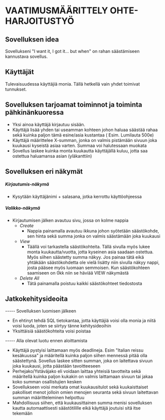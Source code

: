 # **VAATIMUSMÄÄRITTELY OHTE-HARJOITUSTYÖ**

## Sovelluksen idea  
Sovellukseni "I want it, I got it... but when" on rahan säästämiseen kannustava sovellus. 

## Käyttäjät
Tulevaisuudessa käyttäjiä monia. Tällä hetkellä vain yhdet toimivat tunnukset.

## Sovelluksen tarjoamat toiminnot ja toiminta pähkinänkuoressa

  - Yksi ainoa käyttäjä kirjautuu sisään.  
  - Käyttäjä lisää yhden tai useamman kohteen johon haluaa säästää rahaa sekä kuinka paljon tämä esine/asia kustantaa ( Esim. Lumilauta 500e)  
  - Käyttäjä määrittelee X-summan, jonka on valmis pistämään sivuun joka kuukausi kyseistä asiaa varten. Summaa voi halutessaan muokata
  - Sovellus laskee kuinka monta kuukautta käyttäjällä kuluu, jotta saa ostettua haluamansa asian (yläkanttiin)

## Sovelluksen eri näkymät
  ##### Kirjautumis-näkymä 
  - Kysytään käyttäjänimi + salasana, jotka kerrottu käyttöohjeessa
  ##### Valikko-näkymä
  - Kirjautumisen jälken avautuu sivu, jossa on kolme nappia
      - *Create*
          - Nappia painamalla avautuu ikkuna johon syötetään säästökohde, sen hinta sekä summa jonka on valmis säästämään joka kuukausi
      - *View*
          - Täällä voi tarkastella säästökohteita. Tällä sivulla myös lukee monta kuukautta/vuotta, jotta kyseinen asia saadaan ostettua. Myös siihen säästetty summa näkyy. Jos painaa tätä eikä yhtäkään säästökohdetta ole vielä lisätty niin sivulla näkyy nappi, josta pääsee myös luomaan semmoisen. Kun säästökohteen saamiseen on 0kk niin se häviää VIEW näkymästä
      - *Delete All*
          - Tätä painamalla poistuu kaikki säästökohteet tiedostosta
       

## Jatkokehitysideoita
----- Sovelluksen luomisen jälkeen
  - En ehtinyt tehdä SQL tietokantaa, jotta käyttäjiä voisi olla monia ja niitä voisi luoda, joten se siirtyy tänne kehitysideoihin
  - Yksittäisiä säästökohteita voisi poistaa


----- Alla olevat luotu ennen aloittamista
  - Käyttäjä pystyisi laittamaan myös deadlineja. Esim "Italian reissu kesäkuussa" ja määritellä kuinka paljon siihen mennessä pitää olla säästettynä. Sovellus laskee sitten summan, joka on laitettava sivuun joka kuukausi, jotta päästään tavoitteeseen
  - Perhejako/Ystäväjako eli voidaan laittaa yhteisiä tavotteita sekä määritellä kuinka paljon kukakin on valmis laittamaan sivuun tai jakaa koko summan osallistujien kesken
  - Sovellukseen voisi merkata omat kuukausitulot sekä kuukaisttaiset pakolliset menot jolloin omien menojen seuranta sekä sivuun laitettavan summan määritteleminen helpottuu
  - Mahdollisuus siihen, että kuukausittainen summa menisi sovelluksen kautta automaattisesti säästötilille eikä käyttäjä joutuisi sitä itse tekemään


